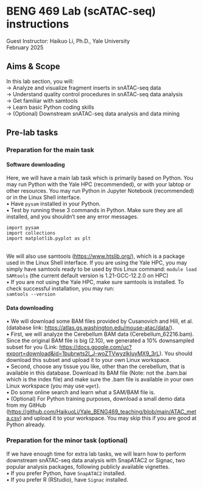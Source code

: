 # BENG 469 Lab (scATAC-seq) instructions
Guest Instructor: Haikuo Li, Ph.D., Yale University<br>
February 2025


## Aims & Scope
In this lab section, you will:<br>
→	Analyze and visualize fragment inserts in snATAC-seq data<br>
→	Understand quality control procedures in snATAC-seq data analysis<br>
→	Get familiar with samtools<br>
→	Learn basic Python coding skills<br>
→	(Optional) Downstream snATAC-seq data analysis and data mining<br>


## Pre-lab tasks
### Preparation for the main task
#### Software downloading
Here, we will have a main lab task which is primarily based on Python. You may run Python with the Yale HPC (recommended), or with your labtop or other resources. You may run Python in Jupyter Notebook (recommended) or in the Linux Shell interface.<br>
•	Have ```pysam``` installed in your Python.<br>
•	Test by running these 3 commands in Python. Make sure they are all installed, and you shouldn’t see any error messages.<br>
```
import pysam
import collections
import matplotlib.pyplot as plt
```
<br>We will also use samtools (https://www.htslib.org/), which is a package used in the Linux Shell interface. If you are using the Yale HPC, you may simply have samtools ready to be used by this Linux command:
```module load SAMtools``` (the current default version is 1.21-GCC-12.2.0 on HPC)<br>
•	If you are not using the Yale HPC, make sure samtools is installed. To check successful installation, you may run:<br>
```samtools --version```



#### Data downloading
•	We will download some BAM files provided by Cusanovich and Hill, et al. (database link: https://atlas.gs.washington.edu/mouse-atac/data/).
<br>•	First, we will analyze the Cerebellum BAM data (Cerebellum_62216.bam). Since the original BAM file is big (2.1G), we generated a 10% downsampled subset for you (Link: https://docs.google.com/uc?export=download&id=1bubrwts2I_J-woZTVwyzlkIuyMX9_3rL). You should download this subset and upload it to your own Linux workspace.
<br>•	Second, choose any tissue you like, other than the cerebellum, that is available in this database. Download its BAM file (Note: not the .bam.bai which is the index file) and make sure the .bam file is available in your own Linux workspace (you may use ```wget```).
<br>•	Do some online search and learn what a SAM/BAM file is.
<br>•	(Optional) For Python training purposes, download a small demo data from my GitHub (https://github.com/HaikuoLi/Yale_BENG469_teaching/blob/main/ATAC_meta.csv) and upload it to your workspace. You may skip this if you are good at Python already.



### Preparation for the minor task (optional)
If we have enough time for extra lab tasks, we will learn how to perform downstream snATAC-seq data analysis with SnapATAC2 or Signac, two popular analysis packages, following publicly available vignettes.
<br>•	If you prefer Python, have ```SnapATAC2``` installed.
<br>•	If you prefer R (RStudio), have ```Signac``` installed.
